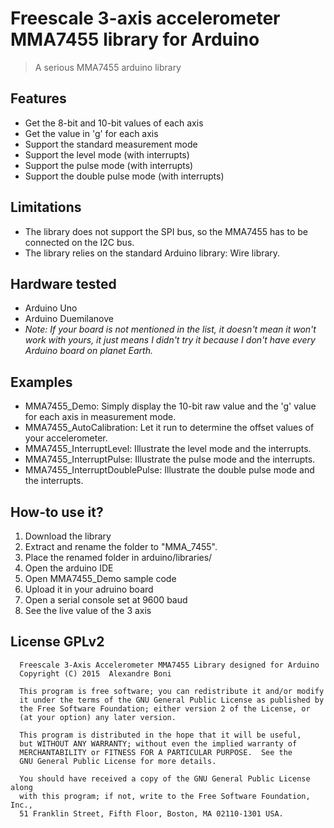 # Freescale 3-axis accelerometer MMA7455 library for Arduino
> A serious MMA7455 arduino library

## Features
* Get the 8-bit and 10-bit values of each axis
* Get the value in 'g' for each axis
* Support the standard measurement mode
* Support the level mode (with interrupts)
* Support the pulse mode (with interrupts)
* Support the double pulse mode (with interrupts)

## Limitations
* The library does not support the SPI bus, so the MMA7455 has to be connected on the I2C bus.
* The library relies on the standard Arduino library: Wire library.

## Hardware tested
* Arduino Uno
* Arduino Duemilanove
* *Note: If your board is not mentioned in the list,
it doesn't mean it won't work with yours, it just means I didn't try it
because I don't have every Arduino board on planet Earth.*

## Examples
* MMA7455_Demo: Simply display the 10-bit raw value and the 'g' value for each axis in measurement mode.
* MMA7455_AutoCalibration: Let it run to determine the offset values of your accelerometer.
* MMA7455_InterruptLevel: Illustrate the level mode and the interrupts.
* MMA7455_InterruptPulse: Illustrate the pulse mode and the interrupts.
* MMA7455_InterruptDoublePulse: Illustrate the double pulse mode and the interrupts.

## How-to use it?
1. Download the library
2. Extract and rename the folder to "MMA_7455".
3. Place the renamed folder in arduino/libraries/
4. Open the arduino IDE
5. Open MMA7455_Demo sample code
6. Upload it in your adruino board
7. Open a serial console set at 9600 baud
8. See the live value of the 3 axis

## License GPLv2
```
  Freescale 3-Axis Accelerometer MMA7455 Library designed for Arduino
  Copyright (C) 2015  Alexandre Boni
  
  This program is free software; you can redistribute it and/or modify
  it under the terms of the GNU General Public License as published by
  the Free Software Foundation; either version 2 of the License, or
  (at your option) any later version.
  
  This program is distributed in the hope that it will be useful,
  but WITHOUT ANY WARRANTY; without even the implied warranty of
  MERCHANTABILITY or FITNESS FOR A PARTICULAR PURPOSE.  See the
  GNU General Public License for more details.
  
  You should have received a copy of the GNU General Public License along
  with this program; if not, write to the Free Software Foundation, Inc.,
  51 Franklin Street, Fifth Floor, Boston, MA 02110-1301 USA.
```
